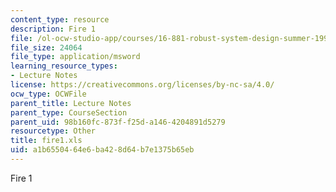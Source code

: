 ```yaml
---
content_type: resource
description: Fire 1
file: /ol-ocw-studio-app/courses/16-881-robust-system-design-summer-1998/a1b6550464e6ba428d64b7e1375b65eb_fire1.xls
file_size: 24064
file_type: application/msword
learning_resource_types:
- Lecture Notes
license: https://creativecommons.org/licenses/by-nc-sa/4.0/
ocw_type: OCWFile
parent_title: Lecture Notes
parent_type: CourseSection
parent_uid: 98b160fc-873f-f25d-a146-4204891d5279
resourcetype: Other
title: fire1.xls
uid: a1b65504-64e6-ba42-8d64-b7e1375b65eb
---
```

Fire 1